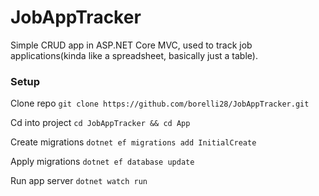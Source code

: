 # JobAppTracker
Simple CRUD app in ASP.NET Core MVC, used to track job applications(kinda like a spreadsheet, basically just a table).

### Setup
Clone repo
`git clone https://github.com/borelli28/JobAppTracker.git`

Cd into project
`cd JobAppTracker && cd App`

Create migrations
`dotnet ef migrations add InitialCreate`

Apply migrations
`dotnet ef database update`

Run app server
`dotnet watch run`
